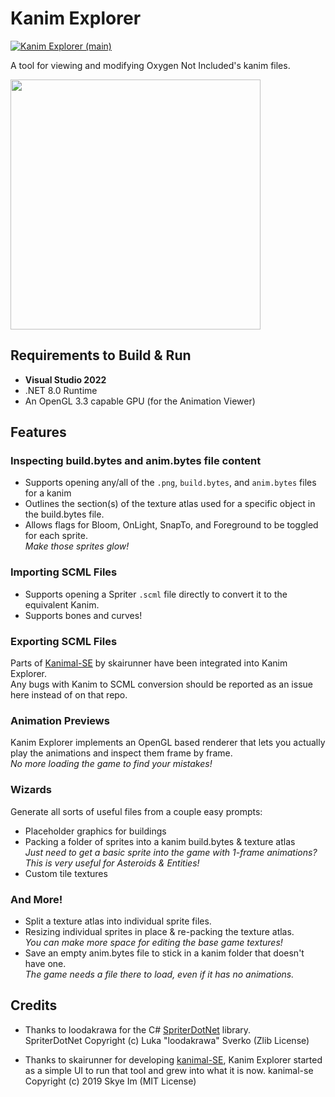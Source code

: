 # Kanim Explorer
[![Kanim Explorer (main)](https://github.com/romen-h/kanim-explorer/actions/workflows/on-push.yml/badge.svg?branch=main)](https://github.com/romen-h/kanim-explorer/actions/workflows/on-push.yml)

A tool for viewing and modifying Oxygen Not Included's kanim files.

<img src="screenshot.png" height=400>

## Requirements to Build & Run

- **Visual Studio 2022**
- .NET 8.0 Runtime
- An OpenGL 3.3 capable GPU (for the Animation Viewer)

## Features

### Inspecting build.bytes and anim.bytes file content
- Supports opening any/all of the `.png`, `build.bytes`, and `anim.bytes` files for a kanim
- Outlines the section(s) of the texture atlas used for a specific object in the build.bytes file.
- Allows flags for Bloom, OnLight, SnapTo, and Foreground to be toggled for each sprite.  
  *Make those sprites glow!*
  
### Importing SCML Files
- Supports opening a Spriter `.scml` file directly to convert it to the equivalent Kanim.
- Supports bones and curves!

### Exporting SCML Files
Parts of [Kanimal-SE](https://github.com/skairunner/kanimal-SE) by skairunner have been integrated into Kanim Explorer.  
Any bugs with Kanim to SCML conversion should be reported as an issue here instead of on that repo.

### Animation Previews
Kanim Explorer implements an OpenGL based renderer that lets you actually play the animations and inspect them frame by frame.  
*No more loading the game to find your mistakes!*

### Wizards
Generate all sorts of useful files from a couple easy prompts:
- Placeholder graphics for buildings
- Packing a folder of sprites into a kanim build.bytes & texture atlas  
  *Just need to get a basic sprite into the game with 1-frame animations? This is very useful for Asteroids & Entities!*
- Custom tile textures

### And More!
- Split a texture atlas into individual sprite files.
- Resizing individual sprites in place & re-packing the texture atlas.  
  *You can make more space for editing the base game textures!*
- Save an empty anim.bytes file to stick in a kanim folder that doesn't have one.  
  *The game needs a file there to load, even if it has no animations.*
 
## Credits

- Thanks to loodakrawa for the C# [SpriterDotNet](https://github.com/loodakrawa/SpriterDotNet) library.  
SpriterDotNet Copyright (c) Luka "loodakrawa" Sverko (Zlib License)

- Thanks to skairunner for developing [kanimal-SE](https://github.com/skairunner/kanimal-SE), Kanim Explorer started as a simple UI to run that tool and grew into what it is now.
kanimal-se Copyright (c) 2019 Skye Im (MIT License)
